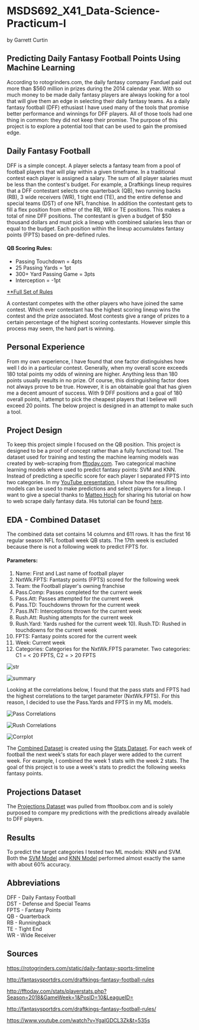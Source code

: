# MSDS692_X41_Data-Science-Practicum-I

by Garrett Curtin

## Predicting Daily Fantasy Football Points Using Machine Learning

According to rotogrinders.com, the daily fantasy company Fanduel paid out more than $560 million in prizes during the 2014 calendar year.  With so much money to be made daily fantasy players are always looking for a tool that will give them an edge in selecting their daily fantasy teams.  As a daily fantasy football (DFF) ethusiast I have used many of the tools that promise better performance and winnings for DFF players.  All of those tools had one thing in common: they did not keep their promise.  The purpose of this project is to explore a potential tool that can be used to gain the promised edge.

## Daily Fantasy Football

DFF is a simple concept.  A player selects a fantasy team from a pool of football players that will play within a given timeframe.  In a traditional contest each player is assigned a salary.  The sum  of all player salaries must be less than the contest's budget.  For example, a Draftkings lineup requires that a DFF contestant selects one quarterback (QB), two running backs (RB), 3 wide receivers (WR), 1 tight end (TE), and the entire defense and special teams (DST) of one NFL franchise.  In addition the contestant gets to fill a flex position from either of the RB, WR or TE positions.  This makes a total of nine DFF positions. The contestant is given a budget of $50 thousand dollars and must pick a lineup with combined salaries less than or equal to the budget.  Each position within the lineup accumulates fantasy points (FPTS) based on pre-defined rules.

#### QB Scoring Rules:
* Passing Touchdown = 4pts
* 25 Passing Yards = 1pt
* 300+ Yard Passing Game = 3pts
* Interception = -1pt

[**Full Set of Rules](http://fantasysportdrs.com/draftkings-fantasy-football-rules/)

A contestant competes with the other players who have joined the same contest.  Which ever contestant has the highest scoring lineup wins the contest and the prize associated.  Most contests give a range of prizes to a certain percentage of the highest scoring contestants.  However simple this process may seem, the hard part is winning.  

## Personal Experience

From my own experience, I have found that one factor distinguishes how well I do in a particular contest.  Generally, when my overall score exceeds 180 total points my odds of winning are higher.  Anything less than 180 points usually results in no prize.  Of course, this distinguishing factor does not always prove to be true.  However, it is an obtainable goal that has given me a decent amount of success. With 9 DFF positions and a goal of 180 overall points, I attempt to pick the cheapest players that I believe will exceed 20 points.  The below project is designed in an attempt to make such a tool.

## Project Design

To keep this project simple I focused on the QB position.  This project is designed to be a proof of concept rather than a fully functional tool.  The dataset used for training and testing the machine learning models was created by web-scraping from [fftoday.com](http://fftoday.com/stats/playerstats.php?Season=2018&GameWeek=1&PosID=10&LeagueID=).  Two categorical machine learning models where used to predict fantasy points: SVM and KNN.  Instead of predicting a specific score for each player I separated FPTS into two categories.  In my [YouTube presentation](www.youtube.com), I show how the resulting models can be used to make predictions and select players for a lineup.  I want to give a special thanks to [Matteo Hoch](https://www.youtube.com/channel/UCiie9CN--dazA7iT2sry5FA) for sharing his tutorial on how to web scrape daily fantasy data.  His tutorial can be found [here](https://www.youtube.com/watch?v=YgalGDCL3Zk&t=535s).  

## EDA - Combined Dataset

The combined data set contains 14 columns and 611 rows.  It has the first 16 regular season NFL football week QB stats.  The 17th week is excluded because there is not a following week to predict FPTS for.

#### Parameters:
1) Name: First and Last name of football player
2) NxtWk.FPTS: Fantasty points (FPTS) scored for the following week
3) Team: the Football player's owning franchise
4) Pass.Comp: Passes completed for the current week
5) Pass.Att: Passes attempted for the current week
6) Pass.TD: Touchdowns thrown for the current week
7) Pass.INT: Interceptions thrown for the current week
8) Rush.Att: Rushing attempts for the current week
9) Rush.Yard: Yards rushed for the current week
10). Rush.TD: Rushed in touchdowns for the current week
11) FPTS: Fantasy points scored for the current week
12) Week: Current week
13) Categories: Categories for the NxtWk.FPTS parameter. Two categories: C1 = < 20 FPTS, C2 = > 20 FPTS

![str](https://github.com/gcurtin84/MSDS692_X41_Data-Science-Practicum-I/blob/master/Str_AllQBStats.png)

![summary](https://github.com/gcurtin84/MSDS692_X41_Data-Science-Practicum-I/blob/master/Summary_AllStats.png)

Looking at the correlations below, I found that the pass stats and FPTS had the highest correlations to the target parameter (NxtWk.FPTS).  For this reason, I decided to use the Pass.Yards and FPTS in my ML models.

![Pass Correlations](https://github.com/gcurtin84/MSDS692_X41_Data-Science-Practicum-I/blob/master/Plot_PassQBStats.png)

![Rush Correlations](https://github.com/gcurtin84/MSDS692_X41_Data-Science-Practicum-I/blob/master/Plot_RushQBStats.png)

![Corrplot](https://github.com/gcurtin84/MSDS692_X41_Data-Science-Practicum-I/blob/master/Corrplot_Allstats.png)

The [Combined Dataset](https://github.com/gcurtin84/MSDS692_X41_Data-Science-Practicum-I/blob/master/Combined_Dataset.R) is created using the [Stats Dataset](https://github.com/gcurtin84/MSDS692_X41_Data-Science-Practicum-I/blob/master/Stats_Dataset.R).  For each week of football the next week's stats for each player were added to the current week.  For example, I combined the week 1 stats with the week 2 stats.  The goal of this project is to use a week's stats to predict the following weeks fantasy points.

## Projections Dataset

The [Projections Dataset](https://github.com/gcurtin84/MSDS692_X41_Data-Science-Practicum-I/blob/master/Projections_Dataset.R) was pulled from fftoolbox.com and is solely purposed to compare my predictions with the predictions already available to DFF players.

## Results

To predict the target categories I tested two ML models: KNN and SVM.  Both the [SVM Model](https://github.com/gcurtin84/MSDS692_X41_Data-Science-Practicum-I/blob/master/Code/SVM_Model.R) and [KNN Model](https://github.com/gcurtin84/MSDS692_X41_Data-Science-Practicum-I/blob/master/Code/KNN_Model.R) performed almost exactly the same with about 60% accuracy.  

## Abbreviations

DFF - Daily Fantasy Football<br/>
DST - Defense and Special Teams<br/>
FPTS - Fantasy Points<br/>
QB - Quarterback<br/>
RB - Runningback<br/>
TE - Tight End<br/>
WR - Wide Receiver

## Sources

https://rotogrinders.com/static/daily-fantasy-sports-timeline

http://fantasysportdrs.com/draftkings-fantasy-football-rules

http://fftoday.com/stats/playerstats.php?Season=2018&GameWeek=1&PosID=10&LeagueID=

http://fantasysportdrs.com/draftkings-fantasy-football-rules/

https://www.youtube.com/watch?v=YgalGDCL3Zk&t=535s
